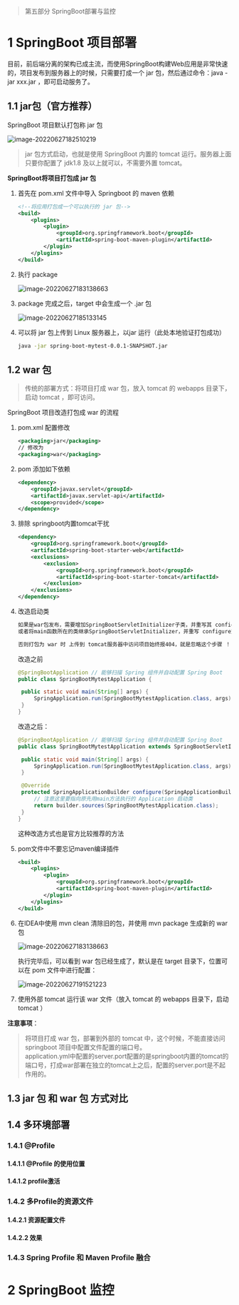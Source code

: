 > 第五部分 SpringBoot部署与监控

# 1 SpringBoot 项目部署

目前，前后端分离的架构已成主流，而使用SpringBoot构建Web应用是非常快速的，项目发布到服务器上的时候，只需要打成一个 jar 包，然后通过命令：java -jar xxx.jar ，即可启动服务了。

## 1.1 jar包（官方推荐）

SpringBoot 项目默认打包称 jar 包

![image-20220627182510219](assest/image-20220627182510219.png)

> jar 包方式启动，也就是使用 SpringBoot 内置的 tomcat 运行。服务器上面只要你配置了 jdk1.8 及以上就可以，不需要外置 tomcat。

**SpringBoot将项目打包成 jar 包**

1. 首先在 pom.xml 文件中导入 Springboot 的 maven 依赖

   ```xml
   <!--将应用打包成一个可以执行的 jar 包-->
   <build>
       <plugins>
           <plugin>
               <groupId>org.springframework.boot</groupId>
               <artifactId>spring-boot-maven-plugin</artifactId>
           </plugin>
       </plugins>
   </build>
   ```

2. 执行 package

   ![image-20220627183138663](assest/image-20220627183138663.png)

3. package 完成之后，target 中会生成一个 .jar 包

   ![image-20220627185133145](assest/image-20220627185133145.png)

4. 可以将 jar 包上传到 Linux 服务器上，以jar 运行（此处本地验证打包成功）

   ```bash
   java -jar spring-boot-mytest-0.0.1-SNAPSHOT.jar
   ```

   

## 1.2 war 包

> 传统的部署方式：将项目打成 war 包，放入 tomcat 的 webapps 目录下，启动 tomcat ，即可访问。

SpringBoot 项目改造打包成 war 的流程

1. pom.xml 配置修改

   ```xml
   <packaging>jar</packaging>
   // 修改为
   <packaging>war</packaging>
   ```

2. pom 添加如下依赖

   ```xml
   <dependency>
       <groupId>javax.servlet</groupId>
       <artifactId>javax.servlet-api</artifactId>
       <scope>provided</scope>
   </dependency>
   ```

3. 排除 springboot内置tomcat干扰

   ```xml
   <dependency>
       <groupId>org.springframework.boot</groupId>
       <artifactId>spring-boot-starter-web</artifactId>
       <exclusions>
           <exclusion>
               <groupId>org.springframework.boot</groupId>
               <artifactId>spring-boot-starter-tomcat</artifactId>
           </exclusion>
       </exclusions>
   </dependency>
   ```

4. 改造启动类

   ```bash
   如果是war包发布，需要增加SpringBootServletInitializer子类，并重写其 configure 方法，
   或者将main函数所在的类继承SpringBootServletInitializer，并重写 configure方法。
   
   否则打包为 war 时 上传到 tomcat服务器中访问项目始终报404，就是忽略这个步骤 ！！！
   ```

   改造之前

   ```java
   @SpringBootApplication // 能够扫描 Spring 组件并自动配置 Spring Boot
   public class SpringBootMytestApplication {
   
   	public static void main(String[] args) {
   		SpringApplication.run(SpringBootMytestApplication.class, args);
   	}
   }
   ```

   改造之后：

   ```java
   @SpringBootApplication // 能够扫描 Spring 组件并自动配置 Spring Boot
   public class SpringBootMytestApplication extends SpringBootServletInitializer {
   
   	public static void main(String[] args) {
   		SpringApplication.run(SpringBootMytestApplication.class, args);
   	}
   
   	@Override
   	protected SpringApplicationBuilder configure(SpringApplicationBuilder builder) {
   		// 注意这里要指向原先用main方法执行的 Application 启动类
   		return builder.sources(SpringBootMytestApplication.class);
   	}
   }
   ```

   这种改造方式也是官方比较推荐的方法

5. pom文件中不要忘记maven编译插件

   ```xml
   <build>
       <plugins>
           <plugin>
               <groupId>org.springframework.boot</groupId>
               <artifactId>spring-boot-maven-plugin</artifactId>
           </plugin>
       </plugins>
   </build>
   ```

6. 在IDEA中使用 mvn clean 清除旧的包，并使用 mvn package 生成新的 war 包

   ![image-20220627183138663](assest/image-20220627183138663.png)

   执行完毕后，可以看到 war 包已经生成了，默认是在 target 目录下，位置可以在 pom 文件中进行配置：

   ![image-20220627191521223](assest/image-20220627191521223.png)

7. 使用外部 tomcat 运行该 war 文件（放入 tomcat 的 webapps 目录下，启动 tomcat ）



**注意事项**：

> 将项目打成 war 包，部署到外部的 tomcat 中，这个时候，不能直接访问 springboot 项目中配置文件配置的端口号。<br>application.yml中配置的server.port配置的是springboot内置的tomcat的端口号，打成war部署在独立的tomcat上之后，配置的server.port是不起作用的。

## 1.3 jar 包 和 war 包 方式对比

## 1.4 多环境部署

### 1.4.1 @Profile

#### 1.4.1.1 @Profile 的使用位置

#### 1.4.1.2 profile激活

### 1.4.2 多Profile的资源文件

#### 1.4.2.1 资源配置文件

#### 1.4.2.2 效果

### 1.4.3 Spring Profile 和 Maven Profile 融合

# 2 SpringBoot 监控